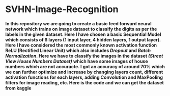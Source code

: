 # SVHN-Image-Recognition

#### In this repository we are going to create a basic feed forward neural network which trains on image dataset to classify the digits as per the labels in the given dataset. Here I have chosen a basic **Sequential Model** which consists of 6 layers (1 input layer, 4 hidden layers, 1 output layer). Here I have considered the most commonly known activation function **ReLU (Rectified Linear Unit)** which also includes *Dropout* and *Batch Normalization*. Here we have to classify the images in the dataset *(Street View House Numbers Dataset)* which have some images of house numbers which are not accuracte. I got an accuracy of around 70% which we can further optimize and increase by changing layers count, different activation functions for each layers, adding Convolution and MaxPooling filters for image reading, etc. Here is the code and we can get the dataset from kaggle

